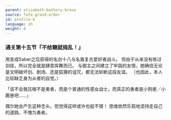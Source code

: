 ```yaml
---
parent: elisabeth-bathory-brave
source: fate-grand-order
id: profile-6
language: zh
weight: 6
---
```


### 通关第十五节『不给糖就捣乱！』

用变成Saber之后获得的名剑十八与名盾复古爱好者战斗。
但由于从来没有练过剑技，所以完全就是肆意挥舞而已。
与御主之间建立了牢固的友情，她确信无论是文明破坏剑、剧场、还是狐狸的诅咒，都无法斩断这段友谊。
（也因此，本人比较缺乏身为从者的自觉。）

「该不会我压根不是勇者，而是个普通的性感女战士，而真正的勇者是小狗崽／小鹿崽吧……」

偶尔她会产生这种念头，但觉得这样或许也挺不错！
思维依然乐观地坚持走自己的道路。不愧为勇者。
